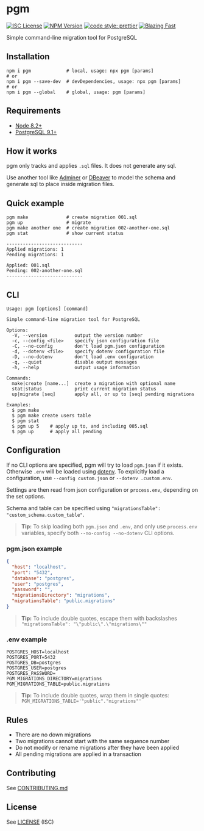 # pgm

[![ISC License](https://img.shields.io/npm/l/pgm.svg?style=flat)](https://opensource.org/licenses/ISC) [![NPM Version](http://img.shields.io/npm/v/pgm.svg?style=flat)](https://www.npmjs.org/package/pgm) [![code style: prettier](https://img.shields.io/badge/code_style-prettier-ff69b4.svg?style=flat)](https://github.com/prettier/prettier) [![Blazing Fast](https://img.shields.io/badge/speed-blazing%20%F0%9F%94%A5-brightgreen.svg?style=flat)](https://twitter.com/acdlite/status/974390255393505280)

Simple command-line migration tool for PostgreSQL

## Installation

```shell
npm i pgm             # local, usage: npx pgm [params]
# or
npm i pgm --save-dev  # devDependencies, usage: npx pgm [params]
# or
npm i pgm --global    # global, usage: pgm [params]
```

## Requirements

- [Node 8.2+](https://nodejs.org/en/)
- [PostgreSQL 9.1+](https://www.postgresql.org/)

## How it works

pgm only tracks and applies `.sql` files. It does not generate any sql.

Use another tool like [Adminer](https://www.adminer.org/) or [DBeaver](https://dbeaver.io/) to model the schema and generate sql to place inside migration files.

## Quick example

```shell
pgm make              # create migration 001.sql
pgm up                # migrate
pgm make another one  # create migration 002-another-one.sql
pgm stat              # show current status

----------------------------
Applied migrations: 1
Pending migrations: 1

Applied: 001.sql
Pending: 002-another-one.sql
----------------------------
```

## CLI

```
Usage: pgm [options] [command]

Simple command-line migration tool for PostgreSQL

Options:
  -V, --version          output the version number
  -c, --config <file>    specify json configuration file
  -C, --no-config        don't load pgm.json configuration
  -d, --dotenv <file>    specify dotenv configuration file
  -D, --no-dotenv        don't load .env configuration
  -q, --quiet            disable output messages
  -h, --help             output usage information

Commands:
  make|create [name...]  create a migration with optional name
  stat|status            print current migration status
  up|migrate [seq]       apply all, or up to [seq] pending migrations

Examples:
  $ pgm make
  $ pgm make create users table
  $ pgm stat
  $ pgm up 5    # apply up to, and including 005.sql
  $ pgm up      # apply all pending
```

## Configuration

If no CLI options are specified, pgm will try to load `pgm.json` if it exists. Otherwise `.env` will be loaded using [dotenv](https://www.npmjs.com/package/dotenv).
To explicitly load a configuration, use `--config custom.json` or `--dotenv .custom.env`.

Settings are then read from json configuration or `process.env`, depending on the set options.

Schema and table can be specified using `"migrationsTable": "custom_schema.custom_table"`.

> **Tip:** To skip loading both `pgm.json` and `.env`, and only use `process.env` variables, specify both `--no-config --no-dotenv` CLI options.

### pgm.json example

```json
{
  "host": "localhost",
  "port": "5432",
  "database": "postgres",
  "user": "postgres",
  "password": "",
  "migrationsDirectory": "migrations",
  "migrationsTable": "public.migrations"
}
```

> **Tip:** To include double quotes, escape them with backslashes `"migrationsTable": "\"public\".\"migrations\""`

### .env example

```
POSTGRES_HOST=localhost
POSTGRES_PORT=5432
POSTGRES_DB=postgres
POSTGRES_USER=postgres
POSTGRES_PASSWORD=
PGM_MIGRATIONS_DIRECTORY=migrations
PGM_MIGRATIONS_TABLE=public.migrations
```

> **Tip:** To include double quotes, wrap them in single quotes: `PGM_MIGRATIONS_TABLE='"public"."migrations"'`

## Rules

- There are no down migrations
- Two migrations cannot start with the same sequence number
- Do not modify or rename migrations after they have been applied
- All pending migrations are applied in a transaction

## Contributing

See [CONTRIBUTING.md](CONTRIBUTING.md)

## License

See [LICENSE](LICENSE) (ISC)
